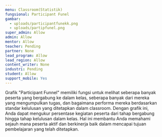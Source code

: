 ```yaml
---
menu: Classroom(Statistik)
fungsional: Participant Funel
gambar:
  - uploads/participantfunekk.png
  - uploads/partipfunel.png
super_admin: Allow
admin: Allow
mentor: Allow
teacher: Pending
partner: None
lead_program: Allow
lead_region: Allow
content_writer: None
industri: Pending
student: Allow
support_mobile: Yes
---
```

Grafik "Participant Funnel" memiliki fungsi untuk melihat seberapa banyak peserta yang bergabung ke dalam kelas, seberapa banyak dari mereka yang mengumpulkan tugas, dan bagaimana performa mereka berdasarkan standar kelulusan yang ditetapkan dalam classroom. Dengan grafik ini, Anda dapat mengukur persentase kegiatan peserta dari tahap bergabung hingga tahap kelulusan dalam kelas. Hal ini membantu Anda memahami sejauh mana peserta aktif dan berkinerja baik dalam mencapai tujuan pembelajaran yang telah ditetapkan.